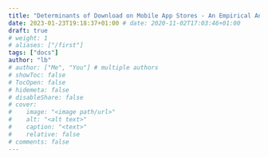 ```yaml
---
title: "Determinants of Download on Mobile App Stores - An Empirical Analysis"
date: 2023-01-23T19:18:37+01:00 # date: 2020-11-02T17:03:46+01:00
draft: true
# weight: 1
# aliases: ["/first"]
tags: ["docs"]
author: "lb"
# author: ["Me", "You"] # multiple authors
# showToc: false
# TocOpen: false
# hidemeta: false
# disableShare: false
# cover:
#    image: "<image path/url>"
#    alt: "<alt text>"
#    caption: "<text>"
#    relative: false
# comments: false
---
```


